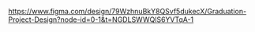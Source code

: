 https://www.figma.com/design/79WzhnuBkY8QSvf5dukecX/Graduation-Project-Design?node-id=0-1&t=NGDLSWWQlS6YVTqA-1
